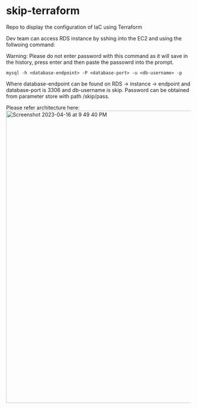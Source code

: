 # skip-terraform
Repo to display the configuration of IaC using Terraform

Dev team can access RDS instance by sshing into the EC2 and using the follwoing command:

Warning: Please do not enter password with this command as it will save in the history, press enter and then paste the passowrd into the prompt.
```
mysql -h <database-endpoint> -P <database-port> -u <db-username> -p
```
Where database-endpoint can be found on RDS -> instance -> endpoint and database-port is 3306 and db-username is skip. Password can be obtained from parameter store with path /skip/pass. 

Please refer architecture here:
<img width="798" alt="Screenshot 2023-04-16 at 9 49 40 PM" src="https://user-images.githubusercontent.com/20404165/232381066-c7405322-ab5c-48fe-9d02-d0a5d15fb8b6.png">


